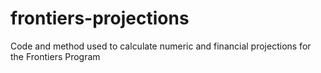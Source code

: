 # frontiers-projections
Code and method used to calculate numeric and financial projections for the Frontiers Program
